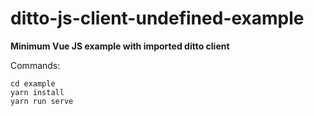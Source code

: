 # ditto-js-client-undefined-example

**Minimum Vue JS example with imported ditto client**

Commands:
```
cd example
yarn install
yarn run serve
```